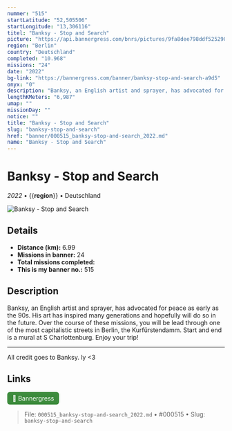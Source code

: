 ```yaml
---
nummer: "515"
startLatitude: "52,505506"
startLongitude: "13,306116"
titel: "Banksy - Stop and Search"
picture: "https://api.bannergress.com/bnrs/pictures/9fa8dee798ddf525290fe2b7ab8b2e41"
region: "Berlin"
country: "Deutschland"
completed: "10.968"
missions: "24"
date: "2022"
bg-link: "https://bannergress.com/banner/banksy-stop-and-search-a9d5"
onyx: "0"
description: "Banksy, an English artist and sprayer, has advocated for peace as early as the 90s. His art has inspired many generations and hopefully will do so in the future. Over the course of these missions, you will be lead through one of the most capitalistic streets in Berlin, the Kurfürstendamm. Start and end is a mural at S Charlottenburg. Enjoy your trip!\n\n--------------------------------------------------------------------------\n\nAll credit goes to Banksy. ly <3"
lengthKMeters: "6,987"
umap: ""
missionDay: ""
notice: ""
title: "Banksy - Stop and Search"
slug: "banksy-stop-and-search"
href: "banner/000515_banksy-stop-and-search_2022.md"
name: "Banksy - Stop and Search"
---
```

# Banksy - Stop and Search

*2022* • {{__region__}} • Deutschland

![Banksy - Stop and Search](https://api.bannergress.com/bnrs/pictures/9fa8dee798ddf525290fe2b7ab8b2e41)



## Details
- **Distance (km):** 6.99
- **Missions in banner:** 24
- **Total missions completed:** 
- **This is my banner no.:** 515



## Description
Banksy, an English artist and sprayer, has advocated for peace as early as the 90s. His art has inspired many generations and hopefully will do so in the future. Over the course of these missions, you will be lead through one of the most capitalistic streets in Berlin, the Kurfürstendamm. Start and end is a mural at S Charlottenburg. Enjoy your trip!

--------------------------------------------------------------------------

All credit goes to Banksy. ly <3



## Links
<a href="https://bannergress.com/banner/banksy-stop-and-search-a9d5" target="_blank" style="display:inline-block;margin-right:8px;padding:6px 12px;background:#3c8b3c;color:#fff;text-decoration:none;border-radius:6px;">🔗 Bannergress</a>



> File: `000515_banksy-stop-and-search_2022.md` • #000515 • Slug: `banksy-stop-and-search`
